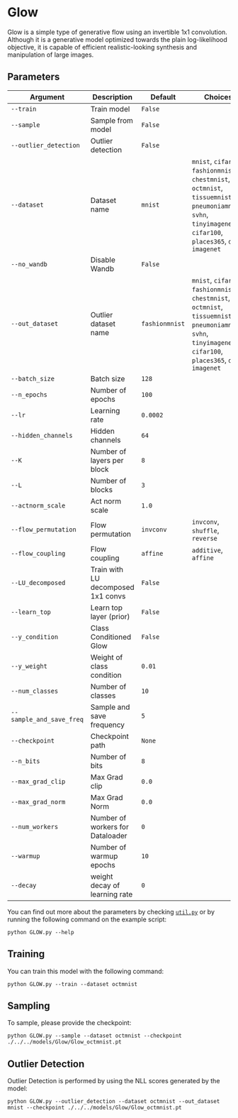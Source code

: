 # Glow

Glow is a simple type of generative flow using an invertible 1x1 convolution. Although it is a generative model optimized towards the plain log-likelihood objective, it is capable of efficient realistic-looking synthesis and manipulation of large images.

## Parameters

| Argument             | Description                           | Default | Choices                                              |
|----------------------|---------------------------------------|---------|------------------------------------------------------|
| `--train`            | Train model                           | `False` |                                                      |
| `--sample`           | Sample from model                     | `False` |                                                      |
| `--outlier_detection`| Outlier detection                     | `False` |                                                      |
| `--dataset`               | Dataset name                                       | `mnist`  | `mnist`, `cifar10`, `fashionmnist`, `chestmnist`, `octmnist`, `tissuemnist`, `pneumoniamnist`, `svhn`, `tinyimagenet`, `cifar100`, `places365`, `dtd`, `imagenet`            |
| `--no_wandb`              | Disable Wandb                                      | `False`  |                                                                                                                                                                              |
| `--out_dataset`      | Outlier dataset name                  | `fashionmnist` | `mnist`, `cifar10`, `fashionmnist`, `chestmnist`, `octmnist`, `tissuemnist`, `pneumoniamnist`, `svhn`, `tinyimagenet`, `cifar100`, `places365`, `dtd`, `imagenet` |
| `--batch_size`       | Batch size                            | `128`   |                                                      |
| `--n_epochs`         | Number of epochs                      | `100`   |                                                      |
| `--lr`               | Learning rate                         | `0.0002`|                                                      |
| `--hidden_channels`  | Hidden channels                       | `64`    |                                                      |
| `--K`                | Number of layers per block            | `8`     |                                                      |
| `--L`                | Number of blocks                      | `3`     |                                                      |
| `--actnorm_scale`    | Act norm scale                        | `1.0`   |                                                      |
| `--flow_permutation` | Flow permutation                      |`invconv`| `invconv`, `shuffle`, `reverse`                      |
| `--flow_coupling`    | Flow coupling                         |`affine` | `additive`, `affine`                                 |
| `--LU_decomposed`    | Train with LU decomposed 1x1 convs    |`False`  |                                                      |
| `--learn_top`        | Learn top layer (prior)               | `False` |                                                      |
| `--y_condition`      | Class Conditioned Glow                | `False` |                                                      |
| `--y_weight`         | Weight of class condition             | `0.01`  |                                                      |
| `--num_classes`      | Number of classes                     | `10`    |                                                      |
| `--sample_and_save_freq` | Sample and save frequency         | `5`     |                                                      |
| `--checkpoint`       | Checkpoint path                       | `None`  |                                                      |
| `--n_bits`           | Number of bits                        | `8`     |                                                      |
| `--max_grad_clip`    | Max Grad clip                         | `0.0`   |                                                      |
| `--max_grad_norm`    | Max Grad Norm                         | `0.0`   |                                                      |
| `--num_workers`   | Number of workers for Dataloader   | `0`     |                                                              |
| `--warmup`   | Number of warmup epochs   | `10`     |                                                              |
| `--decay`   | weight decay of learning rate   | `0`     |                                                              |

You can find out more about the parameters by checking [`util.py`](./../src/generativezoo/utils/util.py) or by running the following command on the example script:

    python GLOW.py --help

## Training

You can train this model with the following command:

    python GLOW.py --train --dataset octmnist

## Sampling

To sample, please provide the checkpoint:

    python GLOW.py --sample --dataset octmnist --checkpoint ./../../models/Glow/Glow_octmnist.pt

## Outlier Detection

Outlier Detection is performed by using the NLL scores generated by the model:

    python GLOW.py --outlier_detection --dataset octmnist --out_dataset mnist --checkpoint ./../../models/Glow/Glow_octmnist.pt

